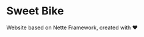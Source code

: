 # Sweet Bike
Website based on Nette Framework, created with <g-emoji alias="heart" fallback-src="https://assets-cdn.github.com/images/icons/emoji/unicode/2764.png">❤️</g-emoji>
